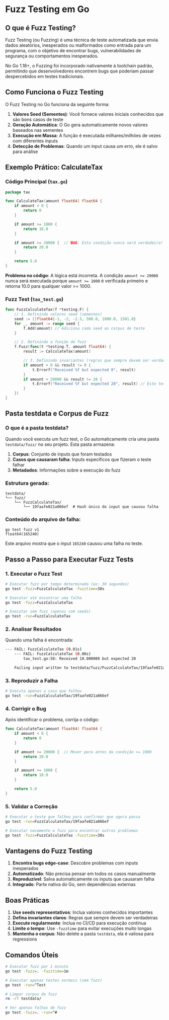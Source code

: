 # Fuzz Testing em Go

## O que é Fuzz Testing?

Fuzz Testing (ou Fuzzing) é uma técnica de teste automatizada que envia dados aleatórios, inesperados ou malformados como entrada para um programa, com o objetivo de encontrar bugs, vulnerabilidades de segurança ou comportamentos inesperados.

No Go 1.18+, o Fuzzing foi incorporado nativamente à toolchain padrão, permitindo que desenvolvedores encontrem bugs que poderiam passar despercebidos em testes tradicionais.

## Como Funciona o Fuzz Testing

O Fuzz Testing no Go funciona da seguinte forma:

1. **Valores Seed (Sementes)**: Você fornece valores iniciais conhecidos que são bons casos de teste
2. **Geração Automática**: O Go gera automaticamente novos valores baseados nas sementes
3. **Execução em Massa**: A função é executada milhares/milhões de vezes com diferentes inputs
4. **Detecção de Problemas**: Quando um input causa um erro, ele é salvo para análise

## Exemplo Prático: CalculateTax

### Código Principal (`tax.go`)

```go
package tax

func CalculateTax(amount float64) float64 {
    if amount < 0 {
        return 0
    }

    if amount >= 1000 {
        return 10.0
    }

    if amount >= 20000 {  // BUG: Esta condição nunca será verdadeira!
        return 20.0
    }

    return 5.0
}
```

**Problema no código**: A lógica está incorreta. A condição `amount >= 20000` nunca será executada porque `amount >= 1000` é verificada primeiro e retorna 10.0 para qualquer valor >= 1000.

### Fuzz Test (`tax_test.go`)

```go
func FuzzCalculateTax(f *testing.F) {
    // 1. Definindo valores seed (sementes)
    seed := []float64{-1, -2, -2.5, 500.0, 1000.0, 1501.0}
    for _, amount := range seed {
        f.Add(amount) // Adiciona cada seed ao corpus de teste
    }

    // 2. Definindo a função de fuzz
    f.Fuzz(func(t *testing.T, amount float64) {
        result := CalculateTax(amount)

        // 3. Definindo invariantes (regras que sempre devem ser verdadeiras)
        if amount < 0 && result != 0 {
            t.Errorf("Received %f but expected 0", result)
        }
        if amount > 20000 && result != 20 {
            t.Errorf("Received %f but expected 20", result) // Este teste vai falhar!
        }
    })
}
```

## Pasta testdata e Corpus de Fuzz

### O que é a pasta testdata?

Quando você executa um fuzz test, o Go automaticamente cria uma pasta `testdata/fuzz/` no seu projeto. Esta pasta armazena:

1. **Corpus**: Conjunto de inputs que foram testados
2. **Casos que causaram falha**: Inputs específicos que fizeram o teste falhar
3. **Metadados**: Informações sobre a execução do fuzz

### Estrutura gerada:

```
testdata/
└── fuzz/
    └── FuzzCalculateTax/
        └── 19faafe021a066ef  # Hash único do input que causou falha
```

### Conteúdo do arquivo de falha:

```
go test fuzz v1
float64(165240)
```

Este arquivo mostra que o input `165240` causou uma falha no teste.

## Passo a Passo para Executar Fuzz Tests

### 1. Executar o Fuzz Test

```bash
# Executar fuzz por tempo determinado (ex: 30 segundos)
go test -fuzz=FuzzCalculateTax -fuzztime=30s

# Executar até encontrar uma falha
go test -fuzz=FuzzCalculateTax

# Executar sem fuzz (apenas com seeds)
go test -run=FuzzCalculateTax
```

### 2. Analisar Resultados

Quando uma falha é encontrada:

```bash
--- FAIL: FuzzCalculateTax (0.01s)
    --- FAIL: FuzzCalculateTax (0.00s)
        tax_test.go:58: Received 10.000000 but expected 20

    Failing input written to testdata/fuzz/FuzzCalculateTax/19faafe021a066ef
```

### 3. Reproduzir a Falha

```bash
# Executa apenas o caso que falhou
go test -run=FuzzCalculateTax/19faafe021a066ef
```

### 4. Corrigir o Bug

Após identificar o problema, corrija o código:

```go
func CalculateTax(amount float64) float64 {
    if amount < 0 {
        return 0
    }

    if amount >= 20000 {  // Mover para antes da condição >= 1000
        return 20.0
    }

    if amount >= 1000 {
        return 10.0
    }

    return 5.0
}
```

### 5. Validar a Correção

```bash
# Executar o teste que falhou para confirmar que agora passa
go test -run=FuzzCalculateTax/19faafe021a066ef

# Executar novamente o fuzz para encontrar outros problemas
go test -fuzz=FuzzCalculateTax -fuzztime=30s
```

## Vantagens do Fuzz Testing

1. **Encontra bugs edge-case**: Descobre problemas com inputs inesperados
2. **Automatizado**: Não precisa pensar em todos os casos manualmente
3. **Reproduzível**: Salva automaticamente os inputs que causaram falha
4. **Integrado**: Parte nativa do Go, sem dependências externas

## Boas Práticas

1. **Use seeds representativos**: Inclua valores conhecidos importantes
2. **Defina invariantes claros**: Regras que sempre devem ser verdadeiras
3. **Execute regularmente**: Inclua no CI/CD para execução contínua
4. **Limite o tempo**: Use `-fuzztime` para evitar execuções muito longas
5. **Mantenha o corpus**: Não delete a pasta `testdata`, ela é valiosa para regressions

## Comandos Úteis

```bash
# Executar fuzz por 1 minuto
go test -fuzz=. -fuzztime=1m

# Executar apenas testes normais (sem fuzz)
go test -run=^Test

# Limpar corpus de fuzz
rm -rf testdata/

# Ver apenas falhas de fuzz
go test -fuzz=. -run=^#
```
